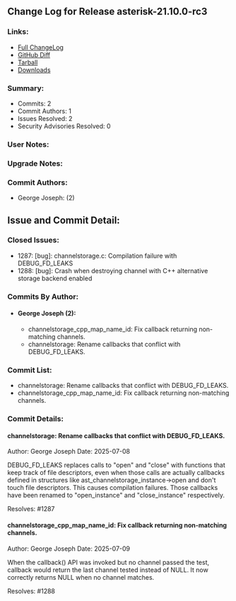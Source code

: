 
## Change Log for Release asterisk-21.10.0-rc3

### Links:

 - [Full ChangeLog](https://downloads.asterisk.org/pub/telephony/asterisk/releases/ChangeLog-21.10.0-rc3.html)  
 - [GitHub Diff](https://github.com/asterisk/asterisk/compare/21.10.0-rc2...21.10.0-rc3)  
 - [Tarball](https://downloads.asterisk.org/pub/telephony/asterisk/asterisk-21.10.0-rc3.tar.gz)  
 - [Downloads](https://downloads.asterisk.org/pub/telephony/asterisk)  

### Summary:

- Commits: 2
- Commit Authors: 1
- Issues Resolved: 2
- Security Advisories Resolved: 0

### User Notes:


### Upgrade Notes:


### Commit Authors:

- George Joseph: (2)

## Issue and Commit Detail:

### Closed Issues:

  - 1287: [bug]: channelstorage.c: Compilation failure with DEBUG_FD_LEAKS
  - 1288: [bug]: Crash when destroying channel with C++ alternative storage backend enabled

### Commits By Author:

- #### George Joseph (2):
  - channelstorage_cpp_map_name_id: Fix callback returning non-matching channels.
  - channelstorage: Rename callbacks that conflict with DEBUG_FD_LEAKS.


### Commit List:

-  channelstorage: Rename callbacks that conflict with DEBUG_FD_LEAKS.
-  channelstorage_cpp_map_name_id: Fix callback returning non-matching channels.

### Commit Details:

#### channelstorage: Rename callbacks that conflict with DEBUG_FD_LEAKS.
  Author: George Joseph
  Date:   2025-07-08

  DEBUG_FD_LEAKS replaces calls to "open" and "close" with functions that keep
  track of file descriptors, even when those calls are actually callbacks
  defined in structures like ast_channelstorage_instance->open and don't touch
  file descriptors.  This causes compilation failures.  Those callbacks
  have been renamed to "open_instance" and "close_instance" respectively.

  Resolves: #1287

#### channelstorage_cpp_map_name_id: Fix callback returning non-matching channels.
  Author: George Joseph
  Date:   2025-07-09

  When the callback() API was invoked but no channel passed the test, callback
  would return the last channel tested instead of NULL.  It now correctly
  returns NULL when no channel matches.

  Resolves: #1288

